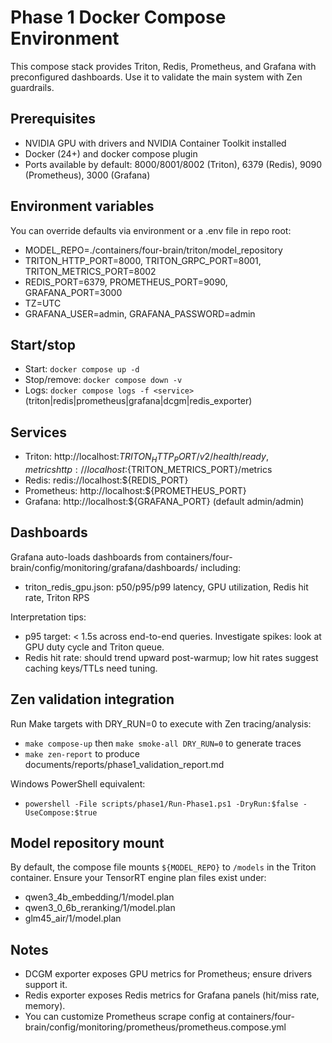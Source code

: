 # Phase 1 Docker Compose Environment

This compose stack provides Triton, Redis, Prometheus, and Grafana with preconfigured dashboards. Use it to validate the main system with Zen guardrails.

## Prerequisites
- NVIDIA GPU with drivers and NVIDIA Container Toolkit installed
- Docker (24+) and docker compose plugin
- Ports available by default: 8000/8001/8002 (Triton), 6379 (Redis), 9090 (Prometheus), 3000 (Grafana)

## Environment variables
You can override defaults via environment or a .env file in repo root:
- MODEL_REPO=./containers/four-brain/triton/model_repository
- TRITON_HTTP_PORT=8000, TRITON_GRPC_PORT=8001, TRITON_METRICS_PORT=8002
- REDIS_PORT=6379, PROMETHEUS_PORT=9090, GRAFANA_PORT=3000
- TZ=UTC
- GRAFANA_USER=admin, GRAFANA_PASSWORD=admin

## Start/stop
- Start: `docker compose up -d`
- Stop/remove: `docker compose down -v`
- Logs: `docker compose logs -f <service>` (triton|redis|prometheus|grafana|dcgm|redis_exporter)

## Services
- Triton: http://localhost:${TRITON_HTTP_PORT}/v2/health/ready, metrics http://localhost:${TRITON_METRICS_PORT}/metrics
- Redis: redis://localhost:${REDIS_PORT}
- Prometheus: http://localhost:${PROMETHEUS_PORT}
- Grafana: http://localhost:${GRAFANA_PORT} (default admin/admin)

## Dashboards
Grafana auto-loads dashboards from containers/four-brain/config/monitoring/grafana/dashboards/ including:
- triton_redis_gpu.json: p50/p95/p99 latency, GPU utilization, Redis hit rate, Triton RPS

Interpretation tips:
- p95 target: < 1.5s across end-to-end queries. Investigate spikes: look at GPU duty cycle and Triton queue.
- Redis hit rate: should trend upward post-warmup; low hit rates suggest caching keys/TTLs need tuning.

## Zen validation integration
Run Make targets with DRY_RUN=0 to execute with Zen tracing/analysis:
- `make compose-up` then `make smoke-all DRY_RUN=0` to generate traces
- `make zen-report` to produce documents/reports/phase1_validation_report.md

Windows PowerShell equivalent:
- `powershell -File scripts/phase1/Run-Phase1.ps1 -DryRun:$false -UseCompose:$true`

## Model repository mount
By default, the compose file mounts `${MODEL_REPO}` to `/models` in the Triton container. Ensure your TensorRT engine plan files exist under:
- qwen3_4b_embedding/1/model.plan
- qwen3_0_6b_reranking/1/model.plan
- glm45_air/1/model.plan

## Notes
- DCGM exporter exposes GPU metrics for Prometheus; ensure drivers support it.
- Redis exporter exposes Redis metrics for Grafana panels (hit/miss rate, memory).
- You can customize Prometheus scrape config at containers/four-brain/config/monitoring/prometheus/prometheus.compose.yml

